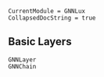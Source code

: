 ```@meta
CurrentModule = GNNLux
CollapsedDocString = true
```

## Basic Layers

```@docs
GNNLayer
GNNChain
```